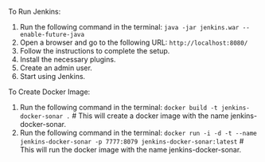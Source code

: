 To Run Jenkins:
1. Run the following command in the terminal:
```java -jar jenkins.war --enable-future-java```
2. Open a browser and go to the following URL:
```http://localhost:8080/```
3. Follow the instructions to complete the setup.
4. Install the necessary plugins.
5. Create an admin user.
6. Start using Jenkins.


To Create Docker Image:
1. Run the following command in the terminal:
```docker build -t jenkins-docker-sonar .``` # This will create a docker image with the name jenkins-docker-sonar.
2. Run the following command in the terminal:
```docker run -i -d -t --name jenkins-docker-sonar -p 7777:8079 jenkins-docker-sonar:latest``` # This will run the docker image with the name jenkins-docker-sonar.
